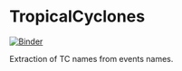 # TropicalCyclones
[![Binder](https://mybinder.org/badge_logo.svg)](https://mybinder.org/v2/gh/ghjuliasialelli/TropicalCyclones/HEAD?labpath=main.ipynb)

Extraction of TC names from events names.


